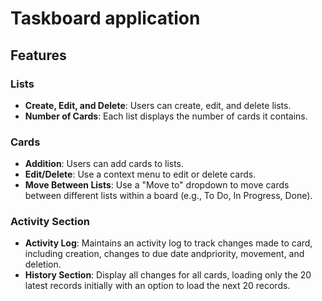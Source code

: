 # Taskboard application

## Features

### Lists

- **Create, Edit, and Delete**: Users can create, edit, and delete lists.
- **Number of Cards**: Each list displays the number of cards it contains.

### Cards

- **Addition**: Users can add cards to lists.
- **Edit/Delete**: Use a context menu to edit or delete cards.
- **Move Between Lists**: Use a "Move to" dropdown to move cards between different lists within a board (e.g., To Do, In Progress, Done).

### Activity Section

- **Activity Log**: Maintains an activity log to track changes made to card, including creation, changes to due date andpriority, movement, and deletion.
- **History Section**: Display all changes for all cards, loading only the 20 latest records initially with an option to load the next 20 records.
